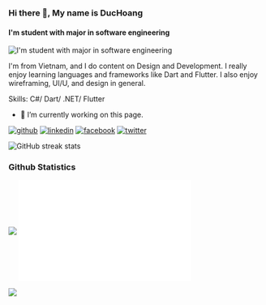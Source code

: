 ### Hi there 👋, My name is DucHoang
#### I'm student with major in software engineering
![I'm student with major in software engineering](https://arturssmirnovs.github.io/github-profile-readme-generator/images/banner.png)

I'm from Vietnam, and I do content on Design and Development. I really enjoy learning languages and frameworks like Dart and Flutter. I also enjoy wireframing, UI/U, and design in general.

Skills: C#/ Dart/ .NET/ Flutter

- 🔭 I’m currently working on this page. 


[<img src='https://cdn.jsdelivr.net/npm/simple-icons@3.0.1/icons/github.svg' alt='github' height='40'>](https://github.com/PRID021)  [<img src='https://cdn.jsdelivr.net/npm/simple-icons@3.0.1/icons/linkedin.svg' alt='linkedin' height='40'>](https://www.linkedin.com/in/prid021/)  [<img src='https://cdn.jsdelivr.net/npm/simple-icons@3.0.1/icons/facebook.svg' alt='facebook' height='40'>](https://www.facebook.com/JameBorn.N0)  [<img src='https://cdn.jsdelivr.net/npm/simple-icons@3.0.1/icons/twitter.svg' alt='twitter' height='40'>](https://twitter.com/@DHoang_P)  

![GitHub streak stats](https://github-readme-streak-stats.herokuapp.com/?user=PRID021)  


### Github Statistics
<p align="left">
  <img align="center" width="475" src="https://github-readme-stats.vercel.app/api?username=PRID021&show_icons=true&count_private=true&theme=graywhite"></img>
  <img align="center" width="340" src="https://raw.githubusercontent.com/PRID021/my-stats/master/generated/languages.svg"></img>
</p>

![](https://komarev.com/ghpvc/?username=PRID021)
